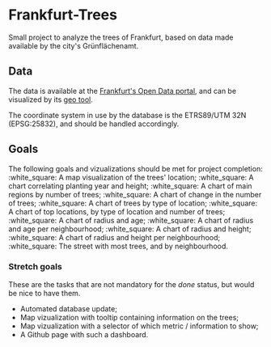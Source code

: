 # Frankfurt-Trees

Small project to analyze the trees of Frankfurt, based on data made available by the city's Grünflächenamt.

## Data

The data is available at the [Frankfurt's Open Data portal](https://www.offenedaten.frankfurt.de/dataset/baumkataster-frankfurt-am-main), and can be visualized by its [geo tool](https://geoportal.frankfurt.de/karte/?layerIds=55037,55033,55035,118,28&visibility=true,true,true,true,true&transparency=0,0,0,0,0&center=477500,5551000&zoomLevel=4#).

The coordinate system in use by the database is the ETRS89/UTM 32N (EPSG:25832), and should be handled accordingly.

## Goals

The following goals and vizualizations should be met for project completion:
:white_square: A map visualization of the trees' location;
:white_square: A chart correlating planting year and height;
:white_square: A chart of main regions by number of trees;
:white_square: A chart of change in the number of trees;
:white_square: A chart of trees by type of location;
:white_square: A chart of top locations, by type of location and number of trees;
:white_square: A chart of radius and age;
:white_square: A chart of radius and age per neighbourhood;
:white_square: A chart of radius and height;
:white_square: A chart of radius and height per neighbourhood;
:white_square: The street with most trees, and by neighbourhood.

### Stretch goals

These are the tasks that are not mandatory for the *done* status, but would be nice to have them.

- Automated database update;
- Map vizualization with tooltip containing information on the trees;
- Map vizualization with a selector of which metric / information to show;
- A Github page with such a dashboard.
